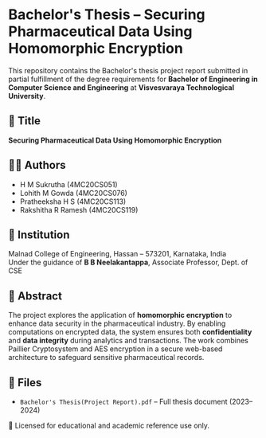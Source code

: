 # Bachelor's Thesis – Securing Pharmaceutical Data Using Homomorphic Encryption

This repository contains the Bachelor's thesis project report submitted in partial fulfillment of the degree requirements for **Bachelor of Engineering in Computer Science and Engineering** at **Visvesvaraya Technological University**.

## 📌 Title
**Securing Pharmaceutical Data Using Homomorphic Encryption**

## 👨‍💻 Authors
- H M Sukrutha (4MC20CS051)  
- Lohith M Gowda (4MC20CS076)  
- Pratheeksha H S (4MC20CS113)  
- Rakshitha R Ramesh (4MC20CS119)

## 🏫 Institution
Malnad College of Engineering, Hassan – 573201, Karnataka, India  
Under the guidance of **B B Neelakantappa**, Associate Professor, Dept. of CSE

## 📄 Abstract
The project explores the application of **homomorphic encryption** to enhance data security in the pharmaceutical industry. By enabling computations on encrypted data, the system ensures both **confidentiality** and **data integrity** during analytics and transactions. The work combines Paillier Cryptosystem and AES encryption in a secure web-based architecture to safeguard sensitive pharmaceutical records.

## 📂 Files
- `Bachelor's Thesis(Project Report).pdf` – Full thesis document (2023–2024)


📁 Licensed for educational and academic reference use only.
